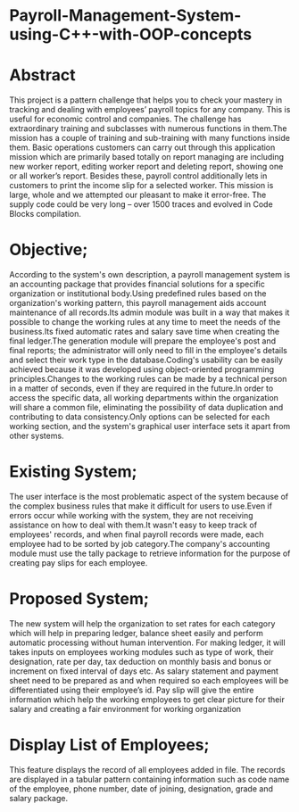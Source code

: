 # Payroll-Management-System-using-C++-with-OOP-concepts

# Abstract

This project is a pattern challenge that helps you to check your mastery in tracking and dealing with employees’ payroll topics for any company. This is useful for economic control and companies. The challenge has extraordinary training and subclasses with numerous functions in them.The mission has a couple of training and sub-training with many functions inside them. Basic operations customers can carry out through this application mission which are primarily based totally on report managing are including new worker report, editing worker report and deleting report, showing one or all worker’s report. Besides these, payroll control additionally lets in customers to print the income slip for a selected worker. This mission is large, whole and we attempted our pleasant to make it error-free. The supply code could be very long – over 1500 traces and evolved in Code Blocks compilation.

# Objective;

According to the system's own description, a payroll management system is an accounting package that provides financial solutions for a specific organization or institutional body.Using predefined rules based on the organization's working pattern, this payroll management aids account maintenance of all records.Its admin module was built in a way that makes it possible to change the working rules at any time to meet the needs of the business.Its fixed automatic rates and salary save time when creating the final ledger.The generation module will prepare the employee's post and final reports; the administrator will only need to fill in the employee's details and select their work type in the database.Coding's usability can be easily achieved because it was developed using object-oriented programming principles.Changes to the working rules can be made by a technical person in a matter of seconds, even if they are required in the future.In order to access the specific data, all working departments within the organization will share a common file, eliminating the possibility of data duplication and contributing to data consistency.Only options can be selected for each working section, and the system's graphical user interface sets it apart from other systems.

# Existing System;

The user interface is the most problematic aspect of the system because of the complex business rules that make it difficult for users to use.Even if errors occur while working with the system, they are not receiving assistance on how to deal with them.It wasn't easy to keep track of employees' records, and when final payroll records were made, each employee had to be sorted by job category.The company's accounting module must use the tally package to retrieve information for the purpose of creating pay slips for each employee.

# Proposed System;

The new system will help the organization to set rates for each category which will help in preparing ledger, balance sheet easily and perform automatic processing without human intervention. For making ledger, it will takes inputs on employees working modules such as type of work, their designation, rate per day, tax deduction on monthly basis and bonus or increment on fixed interval of days etc. As salary statement and payment sheet need to be prepared as and when required so each employees will be differentiated using their employee’s id. Pay slip will give the entire information which help the working employees to get clear picture for their salary and creating a fair environment for working organization

# Display List of Employees;

This feature displays the record of all employees added in file. The records are displayed in a tabular pattern containing information such as code name of the employee, phone number, date of joining, designation, grade and salary package.






















